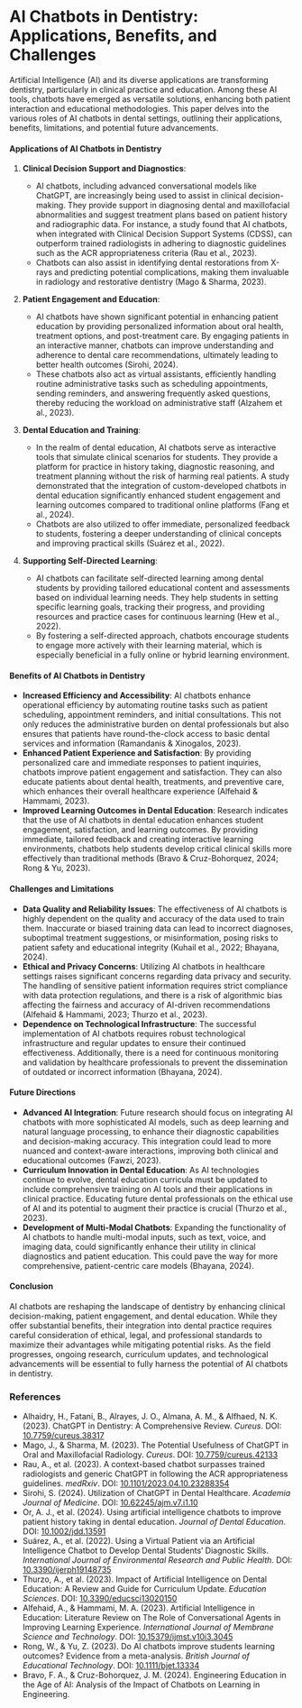 #  AI Chatbots in Dentistry: Applications, Benefits, and Challenges

Artificial Intelligence (AI) and its diverse applications are transforming dentistry, particularly in clinical practice and education. Among these AI tools, chatbots have emerged as versatile solutions, enhancing both patient interaction and educational methodologies. This paper delves into the various roles of AI chatbots in dental settings, outlining their applications, benefits, limitations, and potential future advancements.

#### Applications of AI Chatbots in Dentistry

1. **Clinical Decision Support and Diagnostics**:
   - AI chatbots, including advanced conversational models like ChatGPT, are increasingly being used to assist in clinical decision-making. They provide support in diagnosing dental and maxillofacial abnormalities and suggest treatment plans based on patient history and radiographic data. For instance, a study found that AI chatbots, when integrated with Clinical Decision Support Systems (CDSS), can outperform trained radiologists in adhering to diagnostic guidelines such as the ACR appropriateness criteria (Rau et al., 2023). 
   - Chatbots can also assist in identifying dental restorations from X-rays and predicting potential complications, making them invaluable in radiology and restorative dentistry (Mago & Sharma, 2023).

2. **Patient Engagement and Education**:
   - AI chatbots have shown significant potential in enhancing patient education by providing personalized information about oral health, treatment options, and post-treatment care. By engaging patients in an interactive manner, chatbots can improve understanding and adherence to dental care recommendations, ultimately leading to better health outcomes (Sirohi, 2024).
   - These chatbots also act as virtual assistants, efficiently handling routine administrative tasks such as scheduling appointments, sending reminders, and answering frequently asked questions, thereby reducing the workload on administrative staff (Alzahem et al., 2023).

3. **Dental Education and Training**:
   - In the realm of dental education, AI chatbots serve as interactive tools that simulate clinical scenarios for students. They provide a platform for practice in history taking, diagnostic reasoning, and treatment planning without the risk of harming real patients. A study demonstrated that the integration of custom-developed chatbots in dental education significantly enhanced student engagement and learning outcomes compared to traditional online platforms (Fang et al., 2024).
   - Chatbots are also utilized to offer immediate, personalized feedback to students, fostering a deeper understanding of clinical concepts and improving practical skills (Suárez et al., 2022).

4. **Supporting Self-Directed Learning**:
   - AI chatbots can facilitate self-directed learning among dental students by providing tailored educational content and assessments based on individual learning needs. They help students in setting specific learning goals, tracking their progress, and providing resources and practice cases for continuous learning (Hew et al., 2022).
   - By fostering a self-directed approach, chatbots encourage students to engage more actively with their learning material, which is especially beneficial in a fully online or hybrid learning environment.

#### Benefits of AI Chatbots in Dentistry

- **Increased Efficiency and Accessibility**: AI chatbots enhance operational efficiency by automating routine tasks such as patient scheduling, appointment reminders, and initial consultations. This not only reduces the administrative burden on dental professionals but also ensures that patients have round-the-clock access to basic dental services and information (Ramandanis & Xinogalos, 2023).
- **Enhanced Patient Experience and Satisfaction**: By providing personalized care and immediate responses to patient inquiries, chatbots improve patient engagement and satisfaction. They can also educate patients about dental health, treatments, and preventive care, which enhances their overall healthcare experience (Alfehaid & Hammami, 2023).
- **Improved Learning Outcomes in Dental Education**: Research indicates that the use of AI chatbots in dental education enhances student engagement, satisfaction, and learning outcomes. By providing immediate, tailored feedback and creating interactive learning environments, chatbots help students develop critical clinical skills more effectively than traditional methods (Bravo & Cruz-Bohorquez, 2024; Rong & Yu, 2023).

#### Challenges and Limitations

- **Data Quality and Reliability Issues**: The effectiveness of AI chatbots is highly dependent on the quality and accuracy of the data used to train them. Inaccurate or biased training data can lead to incorrect diagnoses, suboptimal treatment suggestions, or misinformation, posing risks to patient safety and educational integrity (Kuhail et al., 2022; Bhayana, 2024).
- **Ethical and Privacy Concerns**: Utilizing AI chatbots in healthcare settings raises significant concerns regarding data privacy and security. The handling of sensitive patient information requires strict compliance with data protection regulations, and there is a risk of algorithmic bias affecting the fairness and accuracy of AI-driven recommendations (Alfehaid & Hammami, 2023; Thurzo et al., 2023).
- **Dependence on Technological Infrastructure**: The successful implementation of AI chatbots requires robust technological infrastructure and regular updates to ensure their continued effectiveness. Additionally, there is a need for continuous monitoring and validation by healthcare professionals to prevent the dissemination of outdated or incorrect information (Bhayana, 2024).

#### Future Directions

- **Advanced AI Integration**: Future research should focus on integrating AI chatbots with more sophisticated AI models, such as deep learning and natural language processing, to enhance their diagnostic capabilities and decision-making accuracy. This integration could lead to more nuanced and context-aware interactions, improving both clinical and educational outcomes (Fawzi, 2023).
- **Curriculum Innovation in Dental Education**: As AI technologies continue to evolve, dental education curricula must be updated to include comprehensive training on AI tools and their applications in clinical practice. Educating future dental professionals on the ethical use of AI and its potential to augment their practice is crucial (Thurzo et al., 2023).
- **Development of Multi-Modal Chatbots**: Expanding the functionality of AI chatbots to handle multi-modal inputs, such as text, voice, and imaging data, could significantly enhance their utility in clinical diagnostics and patient education. This could pave the way for more comprehensive, patient-centric care models (Bhayana, 2024).

#### Conclusion

AI chatbots are reshaping the landscape of dentistry by enhancing clinical decision-making, patient engagement, and dental education. While they offer substantial benefits, their integration into dental practice requires careful consideration of ethical, legal, and professional standards to maximize their advantages while mitigating potential risks. As the field progresses, ongoing research, curriculum updates, and technological advancements will be essential to fully harness the potential of AI chatbots in dentistry.

### References

- Alhaidry, H., Fatani, B., Alrayes, J. O., Almana, A. M., & Alfhaed, N. K. (2023). ChatGPT in Dentistry: A Comprehensive Review. *Cureus*. DOI: [10.7759/cureus.38317](https://doi.org/10.7759/cureus.38317)
- Mago, J., & Sharma, M. (2023). The Potential Usefulness of ChatGPT in Oral and Maxillofacial Radiology. *Cureus*. DOI: [10.7759/cureus.42133](https://doi.org/10.7759/cureus.42133)
- Rau, A., et al. (2023). A context-based chatbot surpasses trained radiologists and generic ChatGPT in following the ACR appropriateness guidelines. *medRxiv*. DOI: [10.1101/2023.04.10.23288354](https://doi.org/10.1101/2023.04.10.23288354)
- Sirohi, S. (2024). Utilization of ChatGPT in Dental Healthcare. *Academia Journal of Medicine*. DOI: [10.62245/ajm.v7.i1.10](https://doi.org/10.62245/ajm.v7.i1.10)
- Or, A. J., et al. (2024). Using artificial intelligence chatbots to improve patient history taking in dental education. *Journal of Dental Education*. DOI: [10.1002/jdd.13591](https://doi.org/10.1002/jdd.13591)
- Suárez, A., et al. (2022). Using a Virtual Patient via an Artificial Intelligence Chatbot to Develop Dental Students’ Diagnostic Skills. *International Journal of Environmental Research and Public Health*. DOI: [10.3390/ijerph19148735](https://doi.org/10.3390/ijerph19148735)
- Thurzo, A., et al. (2023). Impact of Artificial Intelligence on Dental Education: A Review and Guide for Curriculum Update. *Education Sciences*. DOI: [10.3390/educsci13020150](https://doi.org/10.3390/educsci13020150)
- Alfehaid, A., & Hammami, M. A. (2023). Artificial Intelligence in Education: Literature Review on The Role of Conversational Agents in Improving Learning Experience. *International Journal of Membrane Science and Technology*. DOI: [10.15379/ijmst.v10i3.3045](https://doi.org/10.15379/ijmst.v10i3.3045)
- Rong, W., & Yu, Z. (2023). Do AI chatbots improve students learning outcomes? Evidence from a meta-analysis. *British Journal of Educational Technology*. DOI: [10.1111/bjet.13334](https://doi.org/10.1111/bjet.13334)
- Bravo, F. A., & Cruz-Bohorquez, J. M. (2024). Engineering Education in the Age of AI: Analysis of the Impact of Chatbots on Learning in Engineering.
